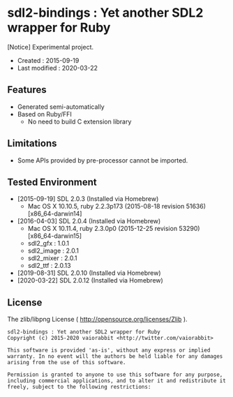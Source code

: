 <!-- -*- mode:markdown; coding:utf-8; -*- -->

# sdl2-bindings : Yet another SDL2 wrapper for Ruby #

[Notice] Experimental project.

*   Created : 2015-09-19
*   Last modified : 2020-03-22

## Features ##

*   Generated semi-automatically
*   Based on Ruby/FFI
    *   No need to build C extension library


## Limitations ##

*   Some APIs provided by pre-processor cannot be imported.

## Tested Environment ##

*   [2015-09-19] SDL 2.0.3 (Installed via Homebrew)
    *   Mac OS X 10.10.5, ruby 2.2.3p173 (2015-08-18 revision 51636) [x86_64-darwin14]
*   [2016-04-03] SDL 2.0.4 (Installed via Homebrew)
    *   Mac OS X 10.11.4, ruby 2.3.0p0 (2015-12-25 revision 53290) [x86_64-darwin15]
    *   sdl2_gfx : 1.0.1
    *   sdl2_image : 2.0.1
    *   sdl2_mixer : 2.0.1
    *   sdl2_ttf : 2.0.13
*   [2019-08-31] SDL 2.0.10 (Installed via Homebrew)
*   [2020-03-22] SDL 2.0.12 (Installed via Homebrew)

## License ##

The zlib/libpng License ( http://opensource.org/licenses/Zlib ).

    sdl2-bindings : Yet another SDL2 wrapper for Ruby
    Copyright (c) 2015-2020 vaiorabbit <http://twitter.com/vaiorabbit>

    This software is provided 'as-is', without any express or implied
    warranty. In no event will the authors be held liable for any damages
    arising from the use of this software.

    Permission is granted to anyone to use this software for any purpose,
    including commercial applications, and to alter it and redistribute it
    freely, subject to the following restrictions:

